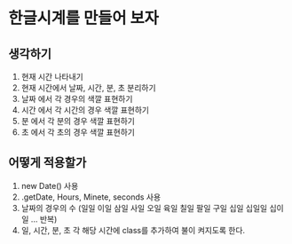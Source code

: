 # 한글시계를 만들어 보자

## 생각하기

1. 현재 시간 나타내기
2. 현재 시간에서 날짜, 시간, 분, 초 분리하기
3. 날짜 에서 각 경우의 색깔 표현하기
4. 시간 에서 각 시간의 경우 색깔 표현하기
5. 분 에서 각 분의 경우 색깔 표현하기
6. 초 에서 각 초의 경우 색깔 표현하기

## 어떻게 적용할가

1. new Date() 사용
2. .getDate, Hours, Minete, seconds 사용
3. 날짜의 경우의 수 (일일 이일 삼일 사일 오일 육일 칠일 팔일 구일 십일 십일일 십이일 ... 반복)
4. 일, 시간, 분, 초 각 해당 시간에 class를 추가하여 불이 켜지도록 한다.
